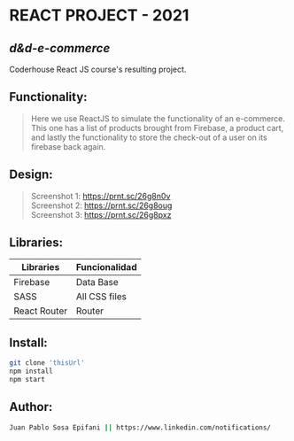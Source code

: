 # REACT PROJECT - 2021
## _d&d-e-commerce_

Coderhouse React JS course's resulting project.

## Functionality:

> Here we use ReactJS to simulate the functionality of an e-commerce.
> This one has a list of products brought from Firebase,
> a product cart, and lastly the functionality to
> store the check-out of a user on its firebase back again.

## Design: 

> Screenshot 1: https://prnt.sc/26g8n0v <br>
> Screenshot 2: https://prnt.sc/26g8oug <br>
> Screenshot 3: https://prnt.sc/26g8pxz 

## Libraries: 

| Libraries | Funcionalidad |
| ------ | ------ |
| Firebase | Data Base |
| SASS | All CSS files |
| React Router | Router |

## Install: 

```sh
git clone 'thisUrl'
npm install
npm start
```

## Author: 
```sh
Juan Pablo Sosa Epifani || https://www.linkedin.com/notifications/
```

